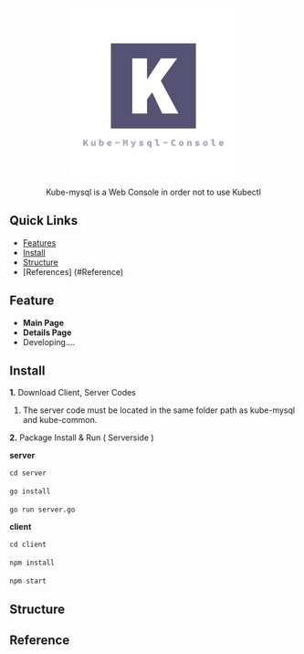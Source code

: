 <p align="center">
    <img src="./logo.png" alt="Kube-Mysql-Console" width="298">    
</p>
<p align="center">
    Kube-mysql is a Web Console in order not to use Kubectl 
</p>

## Quick Links 

- [Features](#feature) 
- [Install](#install)
- [Structure](#Structure)
- [References] (#Reference)

## Feature

- **Main Page**
- **Details Page**
- Developing....

## Install

**1.** Download Client, Server Codes  

 1. The server code must be located in the same folder path as kube-mysql and kube-common.

**2.** Package Install & Run ( Serverside )

**server**

```
cd server 

go install

go run server.go
```

**client**  

```
cd client

npm install 

npm start 
```

## Structure 



## Reference 

